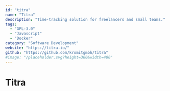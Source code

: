 ```yaml
---
id: "titra"
name: "Titra"
description: "Time-tracking solution for freelancers and small teams."
tags:
  - "GPL-3.0"
  - "Javascript"
  - "Docker"
category: "Software Development"
website: "https://titra.io/"
github: "https://github.com/kromitgmbh/titra"
#image: "/placeholder.svg?height=300&width=400"
---
```


# Titra
